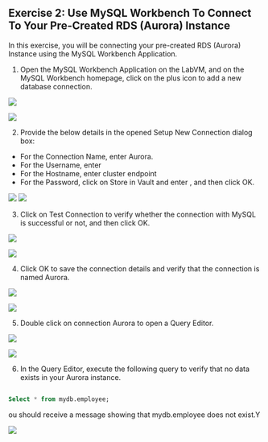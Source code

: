 ## Exercise 2: Use MySQL Workbench To Connect To Your Pre-Created RDS (Aurora) Instance

In this exercise, you will be connecting your pre-created RDS (Aurora) Instance using the MySQL Workbench Application.

1. Open the MySQL Workbench Application on the LabVM, and on the MySQL Workbench homepage, click on the plus icon to add a new database connection.

![](./pictures/17.png)

![](./pictures/18.png)

2. Provide the below details in the opened Setup New Connection dialog box:
- For the Connection Name, enter Aurora.
- For the Username, enter
- For the Hostname, enter cluster endpoint
- For the Password, click on Store in Vault and enter , and then click OK.

![](./pictures/19.png)
![](./pictures/20.png)

3. Click on Test Connection to verify whether the connection with MySQL is successful or not, and then click OK.

![](./pictures/21.png)

![](./pictures/22.png)

4. Click OK to save the connection details and verify that the connection is named Aurora.

![](./pictures/23.png)

![](./pictures/24.png)

5. Double click on connection Aurora to open a Query Editor.

![](./pictures/25.png)

![](./pictures/26.png)

6. In the Query Editor, execute the following query to verify that no data exists in your Aurora instance.

~~~~sql

Select * from mydb.employee;
~~~~
ou should receive a message showing that mydb.employee does not exist.Y

![](./pictures/27.png)


